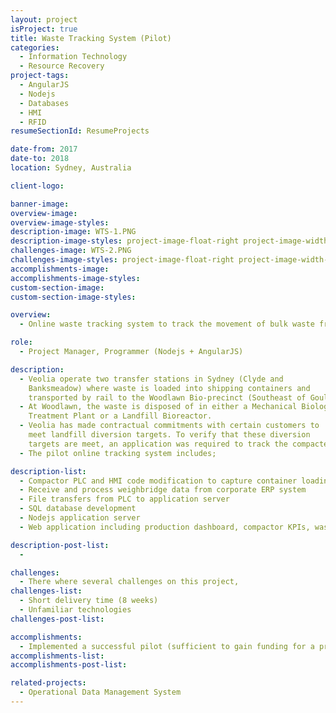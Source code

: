 ```yaml
---
layout: project
isProject: true
title: Waste Tracking System (Pilot)
categories:
  - Information Technology
  - Resource Recovery
project-tags:
  - AngularJS
  - Nodejs
  - Databases
  - HMI
  - RFID
resumeSectionId: ResumeProjects

date-from: 2017
date-to: 2018
location: Sydney, Australia

client-logo:

banner-image:
overview-image:
overview-image-styles:
description-image: WTS-1.PNG
description-image-styles: project-image-float-right project-image-width-50
challenges-image: WTS-2.PNG
challenges-image-styles: project-image-float-right project-image-width-50
accomplishments-image:
accomplishments-image-styles:
custom-section-image:
custom-section-image-styles:

overview:
  - Online waste tracking system to track the movement of bulk waste from Veolia's transfer stations to Tarago (Woodlawn) treatment and disposal locations.

role:
  - Project Manager, Programmer (Nodejs + AngularJS)

description:
  - Veolia operate two transfer stations in Sydney (Clyde and
    Banksmeadow) where waste is loaded into shipping containers and
    transported by rail to the Woodlawn Bio-precinct (Southeast of Goulburn).
  - At Woodlawn, the waste is disposed of in either a Mechanical Biological
    Treatment Plant or a Landfill Bioreactor.
  - Veolia has made contractual commitments with certain customers to
    meet landfill diversion targets. To verify that these diversion
    targets are meet, an application was required to track the compacted from certain customers to final disposal location.
  - The pilot online tracking system includes;

description-list:
  - Compactor PLC and HMI code modification to capture container loading data
  - Receive and process weighbridge data from corporate ERP system
  - File transfers from PLC to application server
  - SQL database development
  - Nodejs application server
  - Web application including production dashboard, compactor KPIs, waste diversions report

description-post-list:
  -

challenges:
  - There where several challenges on this project,
challenges-list:    
  - Short delivery time (8 weeks)
  - Unfamiliar technologies
challenges-post-list:    

accomplishments:
  - Implemented a successful pilot (sufficient to gain funding for a production implementation).
accomplishments-list:    
accomplishments-post-list:    

related-projects:
  - Operational Data Management System
---
```

